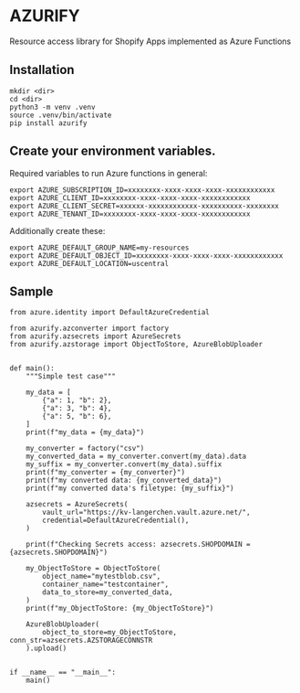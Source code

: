 # AZURIFY
Resource access library for Shopify Apps implemented as Azure Functions

## Installation
    mkdir <dir>
    cd <dir>
    python3 -m venv .venv
    source .venv/bin/activate
    pip install azurify

## Create your environment variables.
Required variables to run Azure functions in general:
    
    export AZURE_SUBSCRIPTION_ID=xxxxxxxx-xxxx-xxxx-xxxx-xxxxxxxxxxxx
    export AZURE_CLIENT_ID=xxxxxxxx-xxxx-xxxx-xxxx-xxxxxxxxxxxx
    export AZURE_CLIENT_SECRET=xxxxxx-xxxxxxxxxxxx-xxxxxxxxxx-xxxxxxxx
    export AZURE_TENANT_ID=xxxxxxxx-xxxx-xxxx-xxxx-xxxxxxxxxxxx

Additionally create these:

    export AZURE_DEFAULT_GROUP_NAME=my-resources
    export AZURE_DEFAULT_OBJECT_ID=xxxxxxxx-xxxx-xxxx-xxxx-xxxxxxxxxxxx
    export AZURE_DEFAULT_LOCATION=uscentral

## Sample
    from azure.identity import DefaultAzureCredential

    from azurify.azconverter import factory
    from azurify.azsecrets import AzureSecrets
    from azurify.azstorage import ObjectToStore, AzureBlobUploader


    def main():
        """Simple test case"""

        my_data = [
            {"a": 1, "b": 2},
            {"a": 3, "b": 4},
            {"a": 5, "b": 6},
        ]
        print(f"my_data = {my_data}")

        my_converter = factory("csv")
        my_converted_data = my_converter.convert(my_data).data
        my_suffix = my_converter.convert(my_data).suffix
        print(f"my_converter = {my_converter}")
        print(f"my converted data: {my_converted_data}")
        print(f"my converted data's filetype: {my_suffix}")

        azsecrets = AzureSecrets(
            vault_url="https://kv-langerchen.vault.azure.net/",
            credential=DefaultAzureCredential(),
        )

        print(f"Checking Secrets access: azsecrets.SHOPDOMAIN = {azsecrets.SHOPDOMAIN}")

        my_ObjectToStore = ObjectToStore(
            object_name="mytestblob.csv",
            container_name="testcontainer",
            data_to_store=my_converted_data,
        )
        print(f"my_ObjectToStore: {my_ObjectToStore}")

        AzureBlobUploader(
            object_to_store=my_ObjectToStore, conn_str=azsecrets.AZSTORAGECONNSTR
        ).upload()


    if __name__ == "__main__":
        main()